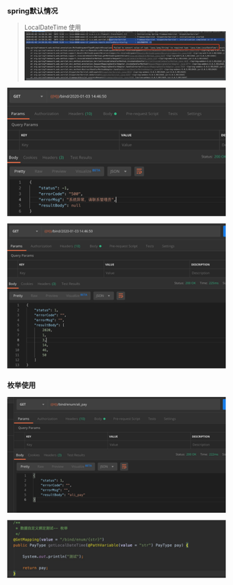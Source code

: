 

### spring默认情况

> LocalDateTime 使用
![](localDateTime/01.png)

![](localDateTime/02.png)

![](localDateTime/03.png)



### 枚举使用
![](enum/01.png)

![](enum/02.png)